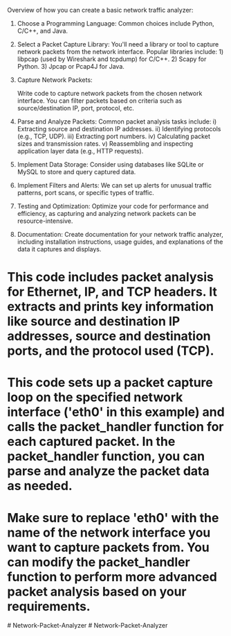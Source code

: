 Overview of how you can create a basic network traffic analyzer:

 1. Choose a Programming Language:
     Common choices include Python, C/C++, and Java.

 2.  Select a Packet Capture Library:
    You'll need a library or tool to capture network packets from the network interface. Popular libraries include:
    1) libpcap (used by Wireshark and tcpdump) for C/C++.
    2) Scapy for Python.
    3) Jpcap or Pcap4J for Java.

3. Capture Network Packets:

    Write code to capture network packets from the chosen network interface. You can filter packets based on criteria such as source/destination IP, port, protocol, etc.

4.  Parse and Analyze Packets:
    Common packet analysis tasks include:
    i) Extracting source and destination IP addresses.
    ii) Identifying protocols (e.g., TCP, UDP).
    iii) Extracting port numbers.
    iv) Calculating packet sizes and transmission rates.
     v) Reassembling and inspecting application layer data (e.g., HTTP requests).

5.  Implement Data Storage:
    Consider using databases like SQLite or MySQL to store and query captured data.

6. Implement Filters and Alerts:
   We can set up alerts for unusual traffic patterns, port scans, or specific types of traffic.

7. Testing and Optimization:
   Optimize your code for performance and efficiency, as capturing and analyzing network packets can be resource-intensive.

8.  Documentation:
    Create documentation for your network traffic analyzer, including installation instructions, usage guides, and explanations of the data it captures and displays.


# This code includes packet analysis for Ethernet, IP, and TCP headers. It extracts and prints key information like source and destination IP addresses, source and destination ports, and the protocol used (TCP).

# This code sets up a packet capture loop on the specified network interface ('eth0' in this example) and calls the packet_handler function for each captured packet. In the packet_handler function, you can parse and analyze the packet data as needed.

# Make sure to replace 'eth0' with the name of the network interface you want to capture packets from. You can modify the packet_handler function to perform more advanced packet analysis based on your requirements.

#   N e t w o r k - P a c k e t - A n a l y z e r  
 #   N e t w o r k - P a c k e t - A n a l y z e r  
 